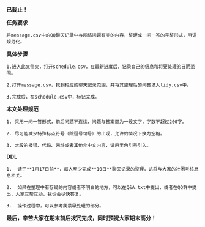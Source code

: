 **已截止！**

**任务要求**

	将message.csv中的QQ聊天记录中与网络问题有关的内容，整理成一问一答的完整形式，用语规范化。

**具体步骤**

	1.进入此文件夹，打开schedule.csv，在最新进度后，记录自己的信息和将要处理的日期范围。

	2.打开message.csv，找到相应的聊天记录范围，并将其整理后的问答填入tidy.csv中。
	
	3.完成后，在schedule.csv中，标记完成。
**本文处理规范**
	
	1. 采用一问一答形式，前后问题不连续，问题与答案都为一段文字，字数不超过200字。
	
	2. 尽可能减少特殊标点符号（除逗号句号）的出现，允许的情况下换为空格。
	
	3. 大段的报错、代码、网址或者其他非中文内容，请用半角引号引入。

**DDL**
	
	1.  请于**1月17日前**，每人至少完成**10日**聊天记录的整理，这将与大家的社团考核息息相关。
	
	2.  如果在整理中有存疑的内容或者不明白的地方，可以在Q&A.txt中提出，或者在QQ群中提出，大家互帮互助，我也会尽快答复。
	
	3.  操作过程中，可以参考我最早处理的部分。

**最后，辛苦大家在期末前后拨冗完成，同时预祝大家期末高分！**